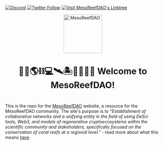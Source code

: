 [![Discord](https://img.shields.io/discord/1146886362193207347?color=5865F2&label=MesoReefDAO&logo=discord&style=flat-square)](https://discord.gg/deQphfGcz9)
[![Twitter Follow]([https://img.shields.io/twitter/follow/mesoreefdao.svg?style=social)](https://twitter.com/mesoreefdao](https://mesoreefdao-docs.gitbook.io/~gitbook/image?url=https%3A%2F%2F1686571945-files.gitbook.io%2F%7E%2Ffiles%2Fv0%2Fb%2Fgitbook-x-prod.appspot.com%2Fo%2Fspaces%252FlWMouuKni4eJ8JE3bkCv%252Fuploads%252FCI4IwA9L9Zw5oE8JSR31%252FMesoReefDAO.png%3Falt%3Dmedia%26token%3D9066d450-197d-4224-a6ca-599ba9b7528e&width=300&dpr=4&quality=100&sign=62147147&sv=1))
[![Visit MesoReefDAO's Linktree](https://img.shields.io/badge/Visit_Linktree-MesoReefDAO-brightgreen?style=flat-square)](https://linktr.ee/mesoreefdao)

<div align="center" style="margin-top: 1em; margin-bottom: 3em;">
 <a href="https://linktr.ee/mesoreefdao"><img alt="MesoReefDAO" src="https://www.notion.so/image/https%3A%2F%2Fprod-files-secure.s3.us-west-2.amazonaws.com%2F204a97ea-28b3-4030-931c-910b4cd1b6bd%2F8232f17e-7188-4eae-93b3-01a26e8231f4%2FUntitled.png?table=block&id=bd0da745-6015-466e-8c76-d2c1eb7cdd73&spaceId=204a97ea-28b3-4030-931c-910b4cd1b6bd&width=2000&userId=5d4aa647-b1c4-4c2c-974a-e1ba3116de4b&cache=v2" width="125"></a>
  <h1>🌊🔬🌎⛓💻🛰️🏝️🌱🤿🐠✨ Welcome to MesoReefDAO!</h1>
</div>


This is the repo for the [MesoReefDAO](https://linktr.ee/mesoreefdao) website, a resource for the MesoReefDAO community. The site's purpose is to _"Establishment of collaborative networks and a unifying entity in the field of using DeSci tools, Web3, and models of regenerative cryptoecosystems within the scientific community and stakeholders, specifically focused on the conservation of coral reefs at a regional level."_ - read more about what this means [here](https://mesoreefdao-docs.gitbook.io/mesoreefdao).

